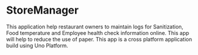 # StoreManager
This application help restaurant owners to maintain logs for Sanitization, Food temperature and Employee health check information online. 
This app will help to reduce the use of paper. 
This app is a cross platform application build using Uno Platform.
